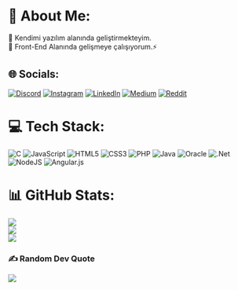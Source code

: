 # 💫 About Me:
🌱 Kendimi yazılım alanında geliştirmekteyim.<br>🔭 Front-End Alanında gelişmeye çalışıyorum.⚡ <br>


## 🌐 Socials:
[![Discord](https://img.shields.io/badge/Discord-%237289DA.svg?logo=discord&logoColor=white)](https://discord.gg/merthills) [![Instagram](https://img.shields.io/badge/Instagram-%23E4405F.svg?logo=Instagram&logoColor=white)](https://instagram.com/mert.hkmdd) [![LinkedIn](https://img.shields.io/badge/LinkedIn-%230077B5.svg?logo=linkedin&logoColor=white)](https://linkedin.com/in/merthikmetdag) [![Medium](https://img.shields.io/badge/Medium-12100E?logo=medium&logoColor=white)](https://medium.com/@@merthills) [![Reddit](https://img.shields.io/badge/Reddit-%23FF4500.svg?logo=Reddit&logoColor=white)](https://reddit.com/user/u/merthills) 

# 💻 Tech Stack:
![C](https://img.shields.io/badge/c-%2300599C.svg?style=plastic&logo=c&logoColor=white) ![JavaScript](https://img.shields.io/badge/javascript-%23323330.svg?style=plastic&logo=javascript&logoColor=%23F7DF1E) ![HTML5](https://img.shields.io/badge/html5-%23E34F26.svg?style=plastic&logo=html5&logoColor=white) ![CSS3](https://img.shields.io/badge/css3-%231572B6.svg?style=plastic&logo=css3&logoColor=white) ![PHP](https://img.shields.io/badge/php-%23777BB4.svg?style=plastic&logo=php&logoColor=white) ![Java](https://img.shields.io/badge/java-%23ED8B00.svg?style=plastic&logo=java&logoColor=white) ![Oracle](https://img.shields.io/badge/Oracle-F80000?style=plastic&logo=oracle&logoColor=white) ![.Net](https://img.shields.io/badge/.NET-5C2D91?style=plastic&logo=.net&logoColor=white) ![NodeJS](https://img.shields.io/badge/node.js-6DA55F?style=plastic&logo=node.js&logoColor=white) ![Angular.js](https://img.shields.io/badge/angular.js-%23E23237.svg?style=plastic&logo=angularjs&logoColor=white)
# 📊 GitHub Stats:
![](https://github-readme-stats.vercel.app/api?username=merthkmdd&theme=dark&hide_border=false&include_all_commits=false&count_private=false)<br/>
![](https://github-readme-streak-stats.herokuapp.com/?user=merthkmdd&theme=dark&hide_border=false)<br/>
![](https://github-readme-stats.vercel.app/api/top-langs/?username=merthkmdd&theme=dark&hide_border=false&include_all_commits=false&count_private=false&layout=compact)

### ✍️ Random Dev Quote
![](https://quotes-github-readme.vercel.app/api?type=horizontal&theme=tokyonight)

<!-- Proudly created with GPRM ( https://gprm.itsvg.in ) -->
